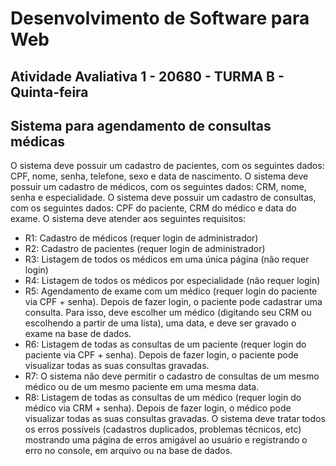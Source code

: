 # Desenvolvimento de Software para Web
## Atividade Avaliativa 1 - 20680 - TURMA B - Quinta-feira
## Sistema para agendamento de consultas médicas

O sistema deve possuir um cadastro de pacientes, com os seguintes dados: CPF,
nome, senha, telefone, sexo e data de nascimento.
O sistema deve possuir um cadastro de médicos, com os seguintes dados: CRM,
nome, senha e especialidade.
O sistema deve possuir um cadastro de consultas, com os seguintes dados: CPF do
paciente, CRM do médico e data do exame.
O sistema deve atender aos seguintes requisitos:
- R1: Cadastro de médicos (requer login de administrador)
- R2: Cadastro de pacientes (requer login de administrador)
- R3: Listagem de todos os médicos em uma única página (não requer login)
- R4: Listagem de todos os médicos por especialidade (não requer login)
- R5: Agendamento de exame com um médico (requer login do paciente via
CPF + senha). Depois de fazer login, o paciente pode cadastrar uma consulta.
Para isso, deve escolher um médico (digitando seu CRM ou escolhendo a
partir de uma lista), uma data, e deve ser gravado o exame na base de dados.
- R6: Listagem de todas as consultas de um paciente (requer login do paciente
via CPF + senha). Depois de fazer login, o paciente pode visualizar todas as
suas consultas gravadas.
- R7: O sistema não deve permitir o cadastro de consultas de um mesmo
médico ou de um mesmo paciente em uma mesma data.
- R8: Listagem de todas as consultas de um médico (requer login do médico via
CRM + senha). Depois de fazer login, o médico pode visualizar todas as suas
consultas gravadas.
O sistema deve tratar todos os erros possíveis (cadastros duplicados, problemas
técnicos, etc) mostrando uma página de erros amigável ao usuário e registrando o
erro no console, em arquivo ou na base de dados.
